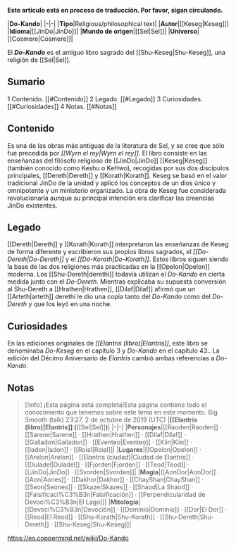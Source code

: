 **Este artículo está en proceso de traducción. Por favor, sigan circulando.**


|**Do-Kando**|
|-|-|
|**Tipo**|Religious/philosophical text|
|**Autor**|[[Keseg\|Keseg]]|
|**Idioma**|[[JinDo\|JinDo]]|
|**Mundo de origen**|[[Sel\|Sel]]|
|**Universo**|[[Cosmere\|Cosmere]]|

El ***Do-Kando*** es el antiguo libro sagrado del [[Shu-Keseg\|Shu-Keseg]], una religión de [[Sel\|Sel]].

## Sumario

1 Contenido. [[#Contenido]] 
2 Legado. [[#Legado]] 
3 Curiosidades. [[#Curiosidades]] 
4 Notas. [[#Notas]] 


## Contenido
Es una de las obras más antiguas de la literatura de Sel, y se cree que sólo fue precedida por *[[Wyrn el rey\|Wyrn el rey]]*. El libro consiste en las enseñanzas del filósofo religioso de [[JinDo\|JinDo]] [[Keseg\|Keseg]] (también conocido como Keshu o KeHwo), recogidas por sus dos discípulos principales, [[Dereth\|Dereth]] y [[Korath\|Korath]]. Keseg se basó en el valor tradicional JinDo de la unidad y aplicó los conceptos de un dios único y omnipotente y un ministerio organizado. La obra de Keseg fue considerada revolucionaria aunque su principal intención era clarificar las creencias JinDo existentes.

## Legado
[[Dereth\|Dereth]] y [[Korath\|Korath]] interpretaron las enseñanzas de Keseg de forma diferente y escribieron sus propios libros sagrados, el *[[Do-Dereth\|Do-Dereth]]* y el *[[Do-Korath\|Do-Korath]]*. Estos libros siguen siendo la base de las dos religiones más practicadas en la [[Opelon\|Opelon]] moderna. Los [[Shu-Dereth\|derethi]] todavía utilizan el *Do-Kando* en cierta medida junto con el *Do-Dereth*.
Mientras explicaba su supuesta conversión al Shu-Dereth a [[Hrathen\|Hrathen]], [[Dilaf\|Dilaf]] afirmó que un [[Arteth\|arteth]] derethi le dio una copia tanto del *Do-Kando* como del *Do-Dereth* y que los leyó en una noche.

## Curiosidades
En las ediciones originales de *[[Elantris (libro)\|Elantris]]*, este libro se denominaba *Do-Keseg* en el capítulo 3 y *Do-Kando* en el capítulo 43.. La edición del Décimo Aniversario de *Elantris* cambió ambas referencias a *Do-Kando*.
## Notas

> [!info] ¡Esta página está completa!Esta página contiene todo el conocimiento que tenemos sobre este tema en este momento.
Big Smooth (talk) 23:27, 2 de octubre de 2019 (UTC)
|**[[Elantris (libro)\|Elantris]] (**[[Sel\|Sel]]**)**|
|-|-|
|**Personajes**|[[Raoden\|Raoden]] · [[Sarene\|Sarene]] · [[Hrathen\|Hrathen]] · [[Dilaf\|Dilaf]] · [[Galladon\|Galladon]] · [[Eventeo\|Eventeo]] · [[Kiin\|Kiin]] · [[Iadon\|Iadon]] · [[Roial\|Roial]]|
|**Lugares**|[[Opelon\|Opelon]] · [[Arelon\|Arelon]] · [[Elantris (ciudad)\|Ciudad de Elantris]] · [[Duladel\|Duladel]] · [[Fjorden\|Fjorden]] · [[Teod\|Teod]] · [[JinDo\|JinDo]] · [[Svorden\|Svorden]]|
|**Magia**|[[AonDor\|AonDor]] · [[Aon\|Aones]] · [[Dakhor\|Dakhor]] · [[ChayShan\|ChayShan]] · [[Seon\|Seones]] · [[Skaze\|Skazes]] · [[Shaod\|La Shaod]] · [[Falsificaci%C3%B3n\|Falsificación]] · [[Perpendicularidad de Devoci%C3%B3n\|El Lago]]|
|**Mitología**|[[Devoci%C3%B3n\|Devoción]] · [[Dominio\|Dominio]] · [[Dor\|El Dor]] · [[Reod\|El Reod]] · [[Shu-Korath\|Shu-Korath]] · [[Shu-Dereth\|Shu-Dereth]] · [[Shu-Keseg\|Shu-Keseg]]|



https://es.coppermind.net/wiki/Do-Kando